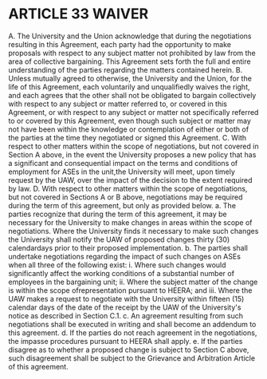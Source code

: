 # ARTICLE 33 WAIVER 

A. The University and the Union acknowledge that during the negotiations resulting in this Agreement, each party had the opportunity to make proposals with respect to any subject matter not prohibited by law from the area of collective bargaining. This Agreement sets forth the full and entire understanding of the parties regarding the matters contained herein.
B. Unless mutually agreed to otherwise, the University and the Union, for the life of this Agreement, each voluntarily and unqualifiedly waives the right, and each agrees that the other shall not be obligated to bargain collectively with respect to any subject or matter referred to, or covered in this Agreement, or with respect to any subject or matter not specifically referred to or covered by this Agreement, even though such subject or matter may not have been within the knowledge or contemplation of either or both of the parties at the time they negotiated or signed this Agreement.
C. With respect to other matters within the scope of negotiations, but not covered in Section A above, in the event the University proposes a new policy that has a significant and consequential impact on the terms and conditions of employment for ASEs in the unit,the University will meet, upon timely request by the UAW, over the impact of the decision to the extent required by law.
D. With respect to other matters within the scope of negotiations, but not covered in Sections A or B above, negotiations may be required during the term of this agreement, but only as provided below.
a. The parties recognize that during the term of this agreement, it may be necessary for the University to make changes in areas within the scope of negotiations. Where the University finds it necessary to make such changes the University shall notify the UAW of proposed changes thirty (30) calendardays prior to their proposed implementation.
b. The parties shall undertake negotiations regarding the impact of such changes on ASEs when all three of the following exist:
    i. Where such changes would significantly affect the working conditions of a substantial number of employees in the bargaining unit;
    ii. Where the subject matter of the change is within the scope ofrepresentation pursuant to HEERA; and
    iii. Where the UAW makes a request to negotiate with the University within fifteen (15) calendar days of the date of the receipt by the UAW of the University's notice as described in Section C.1.
c. An agreement resulting from such negotiations shall be executed in writing and shall become an addendum to this agreement.
d. If the parties do not reach agreement in the negotiations, the impasse procedures pursuant to HEERA shall apply.
e. If the parties disagree as to whether a proposed change is subject to Section C above, such disagreement shall be subject to the Grievance and Arbitration Article of this agreement.


